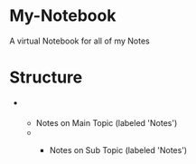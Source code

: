 # My-Notebook
A virtual Notebook for all of my Notes

# Structure
<ul>
<li><Main Topic Directory></li>
<ul>
<li>Notes on Main Topic (labeled 'Notes')</li>
<li><Sub Topic Directory></li>
<ul>
<li>Notes on Sub Topic (labeled 'Notes')</li>
</ul>
</li>
</ul>
</li>
</ul> 

